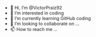 - 👋 Hi, I’m @VictorPraiz92
- 👀 I’m interested in coding 
- 🌱 I’m currently learning GitHub coding
- 💞️ I’m looking to collaborate on ...
- 📫 How to reach me ...

<!---
VictorPraiz92/VictorPraiz92 is a ✨ special ✨ repository because its `README.md` (this file) appears on your GitHub profile.
You can click the Preview link to take a look at your changes.
--->
